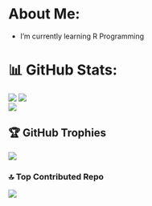 #  About Me:
* I’m currently learning R Programming


# 📊 GitHub Stats:
![](https://github-readme-stats.vercel.app/api?username=kcoovi&theme=dark&hide_border=false&include_all_commits=false&count_private=false)
![](https://nirzak-streak-stats.vercel.app/?user=kcoovi&theme=dark&hide_border=false)<br/>
![](https://github-readme-stats.vercel.app/api/top-langs/?username=kcoovi&theme=dark&hide_border=false&include_all_commits=false&count_private=false&layout=compact)

## 🏆 GitHub Trophies
![](https://github-profile-trophy.vercel.app/?username=kcoovi&theme=vue&no-frame=true&no-bg=false&margin-w=4)

### 🔝 Top Contributed Repo
![](https://github-contributor-stats.vercel.app/api?username=kcoovi&limit=5&theme=dark&combine_all_yearly_contributions=true)

 

  
<!-- Proudly created with GPRM ( https://gprm.itsvg.in ) -->
